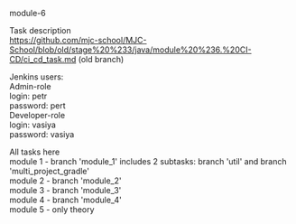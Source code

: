 module-6
 
Task description    
https://github.com/mjc-school/MJC-School/blob/old/stage%20%233/java/module%20%236.%20CI-CD/ci_cd_task.md (old branch) 

Jenkins users:  
Admin-role  
login: petr  
password: pert  
Developer-role  
login: vasiya  
password: vasiya  
  
All tasks here  
module 1 - branch 'module_1' includes 2 subtasks: branch 'util' and branch 'multi_project_gradle'  
module 2 - branch 'module_2'  
module 3 - branch 'module_3'  
module 4 - branch 'module_4'  
module 5 - only theory  
